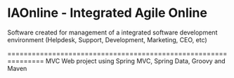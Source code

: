 IAOnline - Integrated Agile Online
==================================

Software created for management of a integrated software development environment (Helpdesk, Support, Development, Marketing, CEO, etc)

===============================================================
MVC Web project using Spring MVC, Spring Data, Groovy and Maven
